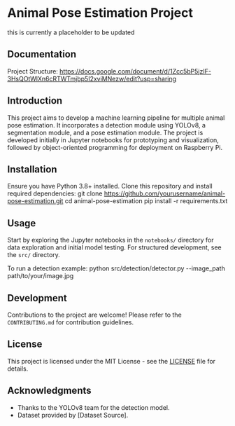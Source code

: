 # Animal Pose Estimation Project
this is currently a placeholder to be updated

## Documentation
Project Structure: https://docs.google.com/document/d/1Zcc5bP5jzIF-3HsQOtWlXn6cRTWTmjbp5I2xviMNezw/edit?usp=sharing

## Introduction
This project aims to develop a machine learning pipeline for multiple animal pose estimation. It incorporates a detection module using YOLOv8, a segmentation module, and a pose estimation module. The project is developed initially in Jupyter notebooks for prototyping and visualization, followed by object-oriented programming for deployment on Raspberry Pi.

## Installation
Ensure you have Python 3.8+ installed. Clone this repository and install required dependencies:
git clone https://github.com/yourusername/animal-pose-estimation.git
cd animal-pose-estimation
pip install -r requirements.txt


## Usage
Start by exploring the Jupyter notebooks in the `notebooks/` directory for data exploration and initial model testing. For structured development, see the `src/` directory.

To run a detection example:
python src/detection/detector.py --image_path path/to/your/image.jpg

## Development
Contributions to the project are welcome! Please refer to the `CONTRIBUTING.md` for contribution guidelines.

## License
This project is licensed under the MIT License - see the [LICENSE](LICENSE) file for details.

## Acknowledgments
- Thanks to the YOLOv8 team for the detection model.
- Dataset provided by [Dataset Source].

